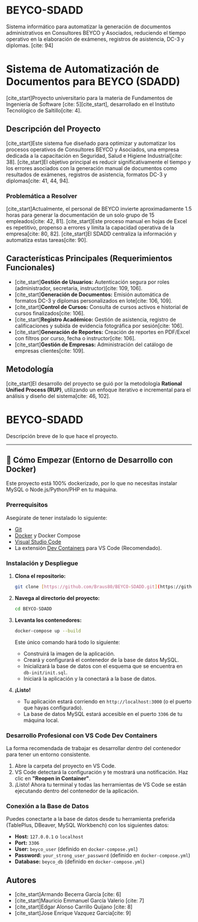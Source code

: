 # BEYCO-SDADD
Sistema informático para automatizar la generación de documentos administrativos en Consultores BEYCO y Asociados, reduciendo el tiempo operativo en la elaboración de exámenes, registros de asistencia, DC-3 y diplomas. [cite: 94]
# Sistema de Automatización de Documentos para BEYCO (SDADD)

[cite_start]Proyecto universitario para la materia de Fundamentos de Ingeniería de Software [cite: 5][cite_start], desarrollado en el Instituto Tecnológico de Saltillo[cite: 4].

## Descripción del Proyecto

[cite_start]Este sistema fue diseñado para optimizar y automatizar los procesos operativos de Consultores BEYCO y Asociados, una empresa dedicada a la capacitación en Seguridad, Salud e Higiene Industrial[cite: 38]. [cite_start]El objetivo principal es reducir significativamente el tiempo y los errores asociados con la generación manual de documentos como resultados de exámenes, registros de asistencia, formatos DC-3 y diplomas[cite: 41, 44, 94].

### Problemática a Resolver

[cite_start]Actualmente, el personal de BEYCO invierte aproximadamente 1.5 horas para generar la documentación de un solo grupo de 15 empleados[cite: 42, 81]. [cite_start]Este proceso manual en hojas de Excel es repetitivo, propenso a errores y limita la capacidad operativa de la empresa[cite: 80, 82]. [cite_start]El SDADD centraliza la información y automatiza estas tareas[cite: 90].

## Características Principales (Requerimientos Funcionales)

* [cite_start]**Gestión de Usuarios:** Autenticación segura por roles (administrador, secretaria, instructor)[cite: 109, 106].
* [cite_start]**Generación de Documentos:** Emisión automática de formatos DC-3 y diplomas personalizados en lote[cite: 106, 109].
* [cite_start]**Control de Cursos:** Consulta de cursos activos e historial de cursos finalizados[cite: 106].
* [cite_start]**Registro Académico:** Gestión de asistencia, registro de calificaciones y subida de evidencia fotográfica por sesión[cite: 106].
* [cite_start]**Generación de Reportes:** Creación de reportes en PDF/Excel con filtros por curso, fecha o instructor[cite: 106].
* [cite_start]**Gestión de Empresas:** Administración del catálogo de empresas clientes[cite: 109].

## Metodología

[cite_start]El desarrollo del proyecto se guió por la metodología **Rational Unified Process (RUP)**, utilizando un enfoque iterativo e incremental para el análisis y diseño del sistema[cite: 46, 102].
# BEYCO-SDADD

Descripción breve de lo que hace el proyecto.

---

## 🚀 Cómo Empezar (Entorno de Desarrollo con Docker)

Este proyecto está 100% dockerizado, por lo que no necesitas instalar MySQL o Node.js/Python/PHP en tu máquina.

### **Prerrequisitos**

Asegúrate de tener instalado lo siguiente:
* [Git](https://git-scm.com/)
* [Docker](https://www.docker.com/products/docker-desktop/) y Docker Compose
* [Visual Studio Code](https://code.visualstudio.com/)
* La extensión [Dev Containers](https://marketplace.visualstudio.com/items?itemName=ms-vscode-remote.remote-containers) para VS Code (Recomendado).

### **Instalación y Despliegue**

1.  **Clona el repositorio:**
    ```bash
    git clone [https://github.com/Braus80/BEYCO-SDADD.git](https://github.com/Braus80/BEYCO-SDADD.git)
    ```

2.  **Navega al directorio del proyecto:**
    ```bash
    cd BEYCO-SDADD
    ```

3.  **Levanta los contenedores:**
    ```bash
    docker-compose up --build
    ```
    Este único comando hará todo lo siguiente:
    * Construirá la imagen de la aplicación.
    * Creará y configurará el contenedor de la base de datos MySQL.
    * Inicializará la base de datos con el esquema que se encuentra en `db-init/init.sql`.
    * Iniciará la aplicación y la conectará a la base de datos.

4.  **¡Listo!**
    * Tu aplicación estará corriendo en `http://localhost:3000` (o el puerto que hayas configurado).
    * La base de datos MySQL estará accesible en el puerto `3306` de tu máquina local.

### **Desarrollo Profesional con VS Code Dev Containers**
La forma recomendada de trabajar es desarrollar *dentro* del contenedor para tener un entorno consistente.

1.  Abre la carpeta del proyecto en VS Code.
2.  VS Code detectará la configuración y te mostrará una notificación. Haz clic en **"Reopen in Container"**.
3.  ¡Listo! Ahora tu terminal y todas las herramientas de VS Code se están ejecutando dentro del contenedor de la aplicación.

### **Conexión a la Base de Datos**
Puedes conectarte a la base de datos desde tu herramienta preferida (TablePlus, DBeaver, MySQL Workbench) con los siguientes datos:
* **Host:** `127.0.0.1` o `localhost`
* **Port:** `3306`
* **User:** `beyco_user` (definido en `docker-compose.yml`)
* **Password:** `your_strong_user_password` (definido en `docker-compose.yml`)
* **Database:** `beyco_db` (definido en `docker-compose.yml`)

## Autores

* [cite_start]Armando Becerra García [cite: 6]
* [cite_start]Mauricio Emmanuel García Valerio [cite: 7]
* [cite_start]Edgar Alonso Carrillo Quijano   [cite: 8]
* [cite_start]Jose Enrique Vazquez Garcia[cite: 9]
